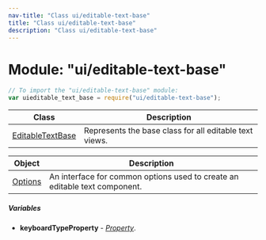 ```yaml
---
nav-title: "Class ui/editable-text-base"
title: "Class ui/editable-text-base"
description: "Class ui/editable-text-base"
---
```

# Module: "ui/editable-text-base"

``` JavaScript
// To import the "ui/editable-text-base" module:
var uieditable_text_base = require("ui/editable-text-base");
```

Class | Description
------|------------
[EditableTextBase](../../ui/editable-text-base/EditableTextBase.md) | Represents the base class for all editable text views.

Object | Description
------|------------
[Options](../../ui/editable-text-base/Options.md) | An interface for common options used to create an editable text component.

##### Variables
 - **keyboardTypeProperty** - [_Property_](../../ui/core/dependency-observable/Property.md).